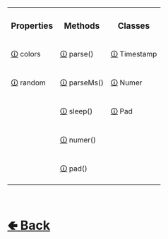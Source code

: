 <table>

[comment]: <> ( top row )

<tr><th>
<h3>  Properties  </h3>
</th><th>
<h3>  Methods  </h3>
</th><th>
<h3>  Classes  </h3>
</th></tr>



[comment]: <> ( 1st row )


<tr><td>

[comment]: <> (Property)
[🛈](https://github.com/paishee/noscord.js/wiki/UtilService.colors) colors
</td><td>

[comment]: <> (Method)
[🛈](https://github.com/paishee/noscord.js/wiki/UtilService.parse()) parse()
</td><td>

[comment]: <> (Class)
[🛈](https://github.com/paishee/noscord.js/wiki/Timestamp) Timestamp
</td></tr>


[comment]: <> ( 2nd row )


<tr><td>

[comment]: <> (Property)
[🛈](https://github.com/paishee/noscord.js/wiki/UtilService.random) random
</td><td>

[comment]: <> (Method)
[🛈](https://github.com/paishee/noscord.js/wiki/UtilService.parseMs()) parseMs()
</td><td>

[comment]: <> (Class)
[🛈](https://github.com/paishee/noscord.js/wiki/Numer) Numer
</td></tr>


[comment]: <> ( 3rd row )


<tr><td>

[comment]: <> (Property)
</td><td>

[comment]: <> (Method)
[🛈](https://github.com/paishee/noscord.js/wiki/UtilService.sleep()) sleep()
</td><td>

[comment]: <> (Class)
[🛈](https://github.com/paishee/noscord.js/wiki/Pad) Pad
</td></tr>


[comment]: <> ( 4th row )


<tr><td>

[comment]: <> (Property)
</td><td>

[comment]: <> (Method)
[🛈](https://github.com/paishee/noscord.js/wiki/UtilService.numer()) numer()
</td><td>

[comment]: <> (Class)
</td></tr>


[comment]: <> ( 5th row )


<tr><td>

[comment]: <> (Property)
</td><td>

[comment]: <> (Method)
[🛈](https://github.com/paishee/noscord.js/wiki/UtilService.pad()) pad()
</td><td>

[comment]: <> (Class)
</td></tr>

</table>


</td></tr>
</table>


<br> <h1> [🢀 Back](https://github.com/paishee/noscord.js/wiki/UtilService) </h1>